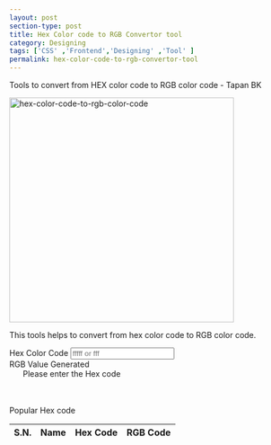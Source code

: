 ```yaml
---
layout: post
section-type: post
title: Hex Color code to RGB Convertor tool
category: Designing
tags: ['CSS' ,'Frontend','Designing' ,'Tool' ]
permalink: hex-color-code-to-rgb-convertor-tool
---
```

Tools to convert from HEX color code to RGB color code - Tapan BK

<!--more-->

<img src="{{site.baseurl}}/img/posts/hex-to-rgb.png"
class="img-thumbnail img-rounded" height="400px" alt="hex-color-code-to-rgb-color-code">

<section>
<p>This tools helps to convert from hex color code to RGB color code.
</p>
<form>
    <div class="row">
        <div class="col-md-6">
            <div class="form-group">
                <label for="hexField">Hex Color Code</label>
                <input type="text" class="form-control" id="hexField" placeholder="fffff or fff">
            </div>
        </div>
        <div class="col-md-6">
            <div class="form-group">
                <label for="RGBField">RGB Value Generated</label>
                <p class="bg-primary  px-3" id="RGBField" style="padding-left: 1.5rem; margin: unset!important;">Please enter the Hex code</p>
            </div>
        </div>
    </div>
</form>
</section>

<section>

<p style="margin-top: 3rem">Popular Hex code</p>
<div class="row">
    <div class="col-md-12">
        <table class="table table-hover">
            <thead>
            <tr>
                <th scope="col">S.N.</th>
                <th scope="col">Name</th>
                <th scope="col">Hex Code</th>
                <th scope="col">RGB Code</th>
            </tr>
            </thead>
            <tbody id="hex-rgb-table">
            </tbody>
        </table>
    </div>
</div>
</section>